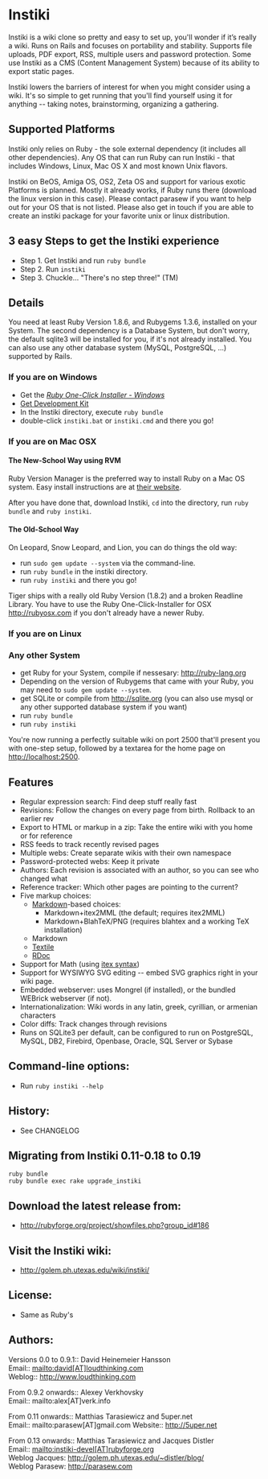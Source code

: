 # Instiki

Instiki is a wiki clone so pretty and easy to set up, you'll wonder if it’s really a wiki. Runs on Rails and focuses on portability and stability. Supports file uploads, PDF export, RSS, multiple users and password protection. Some use Instiki as a CMS (Content Management System) because of its ability to export static pages.

Instiki lowers the barriers of interest for when you might consider using a wiki. It's so simple to get running that you'll find yourself using it for anything -- taking notes, brainstorming, organizing a gathering.


## Supported Platforms

Instiki only relies on Ruby - the sole external dependency (it includes all other dependencies). Any OS that can run Ruby can run Instiki - that includes Windows, Linux, Mac OS X and most known Unix flavors.

Instiki on BeOS, Amiga OS, OS2, Zeta OS and support for various exotic Platforms is planned. Mostly it already works, if Ruby runs there (download the linux version in this case). Please contact parasew if you want to help out for your OS that is not listed. Please also get in touch if you are able to create an instiki package for your favorite unix or linux distribution.


## 3 easy Steps to get the Instiki experience

*   Step 1. Get Instiki and run `ruby bundle`
*   Step 2. Run `instiki`
*   Step 3. Chuckle... "There's no step three!" (TM)
 

## Details

You need at least Ruby Version 1.8.6, and Rubygems 1.3.6, installed on your System. The second dependency is a Database System, but don't worry, the default sqlite3 will be installed for you, if it's not already installed. You can also use any other database system (MySQL, PostgreSQL, ...) supported by Rails.


### If you are on Windows

* Get the [*Ruby One-Click Installer - Windows*](http://rubyforge.org/projects/rubyinstaller)
* [Get Development Kit](http://github.com/oneclick/rubyinstaller/wiki/development-kit)
* In the Instiki directory, execute `ruby bundle`
* double-click `instiki.bat` or `instiki.cmd` and there you go!

### If you are on Mac OSX

#### The New-School Way using RVM
Ruby Version Manager is the preferred way to install Ruby on a Mac OS system. Easy install instructions are at [their website](https://rvm.io/rvm/install/).

After you have done that, download Instiki, `cd` into the directory, run `ruby bundle` and `ruby instiki`.

#### The Old-School Way

On Leopard, Snow Leopard, and Lion, you can do things the old way:

* run `sudo gem update --system` via the command-line.
* run `ruby bundle` in the instiki directory.
* run `ruby instiki` and there you go!

Tiger ships with a really old Ruby Version (1.8.2) and a broken Readline Library. You have to use the Ruby One-Click-Installer for OSX <http://rubyosx.com> if you don't already have a newer Ruby.

### If you are on Linux


### Any other System

* get Ruby for your System, compile if nessesary: http://ruby-lang.org
* Depending on the version of Rubygems that came with your Ruby, you may need to `sudo gem update --system`.
* get SQLite or compile from http://sqlite.org (you can also use mysql or any other supported database system if you want)
* run `ruby bundle`
* run `ruby instiki`

You're now running a perfectly suitable wiki on port 2500 that'll present you with one-step setup, followed by a textarea for the home page on <http://localhost:2500>.


## Features

* Regular expression search: Find deep stuff really fast
* Revisions: Follow the changes on every page from birth. Rollback to an earlier rev
* Export to HTML or markup in a zip: Take the entire wiki with you home or for reference
* RSS feeds to track recently revised pages
* Multiple webs: Create separate wikis with their own namespace
* Password-protected webs: Keep it private
* Authors: Each revision is associated with an author, so you can see who changed what
* Reference tracker: Which other pages are pointing to the current?
* Five markup choices:
  * [Markdown](http://daringfireball.net/projects/markdown/syntax)-based choices:
     * Markdown+itex2MML (the default; requires itex2MML) 
     * Markdown+BlahTeX/PNG (requires blahtex and a working TeX installation)
  * Markdown
  * [Textile](http://www.textism.com/tools/textile)
  * [RDoc](http://rdoc.sourceforge.net/doc)
* Support for Math (using [itex syntax](http://golem.ph.utexas.edu/~distler/blog/itex2MMLcommands.html)) 
* Support for WYSIWYG SVG editing -- embed SVG graphics right in your wiki page.
* Embedded webserver: uses Mongrel (if installed), or the bundled WEBrick webserver (if not).
* Internationalization: Wiki words in any latin, greek, cyrillian, or armenian characters
* Color diffs: Track changes through revisions
* Runs on SQLite3 per default, can be configured to run on PostgreSQL, MySQL, DB2, Firebird, Openbase, Oracle, SQL Server or Sybase


## Command-line options:

* Run `ruby instiki --help`

## History:

* See CHANGELOG

## Migrating from Instiki 0.11-0.18 to 0.19
```
ruby bundle
ruby bundle exec rake upgrade_instiki
```
   
## Download the latest release from:

* http://rubyforge.org/project/showfiles.php?group_id#186


## Visit the Instiki wiki:

* http://golem.ph.utexas.edu/wiki/instiki/


## License:

* Same as Ruby's


## Authors:

Versions 0.0 to 0.9.1:: David Heinemeier Hansson  
Email::  <mailto:david[AT]loudthinking.com>  
Weblog:: http://www.loudthinking.com

From 0.9.2 onwards:: Alexey Verkhovsky  
Email:: mailto:alex[AT]verk.info

From 0.11 onwards:: Matthias Tarasiewicz and 5uper.net  
Email:: mailto:parasew[AT]gmail.com
Website:: http://5uper.net

From 0.13 onwards:: Matthias Tarasiewicz and Jacques Distler  
Email:: <mailto:instiki-devel[AT]rubyforge.org>  
Weblog Jacques: <http://golem.ph.utexas.edu/~distler/blog/>  
Weblog Parasew: <http://parasew.com>
